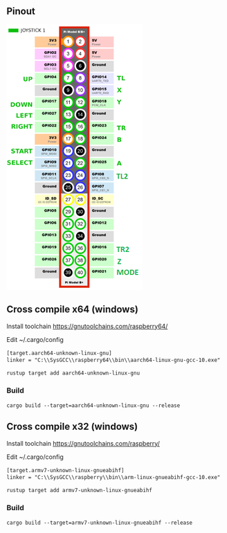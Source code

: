 ## Pinout
![pinout](/doc/pinout.png)

## Cross compile x64 (windows)
Install toolchain
https://gnutoolchains.com/raspberry64/

Edit ~/.cargo/config

```
[target.aarch64-unknown-linux-gnu]
linker = "C:\\SysGCC\\raspberry64\\bin\\aarch64-linux-gnu-gcc-10.exe"
```

```
rustup target add aarch64-unknown-linux-gnu
```

### Build
```shell
cargo build --target=aarch64-unknown-linux-gnu --release
```


## Cross compile x32 (windows)
Install toolchain
https://gnutoolchains.com/raspberry/

Edit ~/.cargo/config

```
[target.armv7-unknown-linux-gnueabihf]
linker = "C:\\SysGCC\\raspberry\\bin\\arm-linux-gnueabihf-gcc-10.exe"
```

```
rustup target add armv7-unknown-linux-gnueabihf
```


### Build
```shell
cargo build --target=armv7-unknown-linux-gnueabihf --release
```